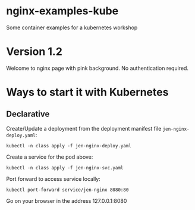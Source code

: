 # nginx-examples-kube
Some container examples for a kubernetes workshop


# Version 1.2

Welcome to nginx page with pink background. No authentication required.

# Ways to start it with Kubernetes

## Declarative

Create/Update a deployment from the deployment manifest file `jen-nginx-deploy.yaml`:

`kubectl -n class apply -f jen-nginx-deploy.yaml`

Create a service for the pod above:

`kubectl -n class apply -f jen-nginx-svc.yaml`

Port forward to access service locally:

`kubectl port-forward service/jen-nginx 8080:80`

Go on your browser in the address 127.0.0.1:8080

